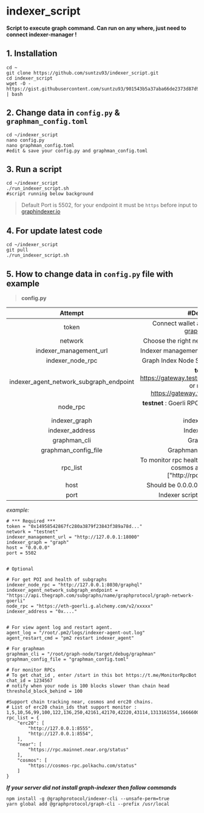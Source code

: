 # indexer_script

**Script to execute graph command. Can run on any where, just need to connect indexer-manager !** 

## 1. Installation
```
cd ~
git clone https://github.com/suntzu93/indexer_script.git
cd indexer_script
wget -O - https://gist.githubusercontent.com/suntzu93/901543b5a37aba66de2373d87d968669/raw/install.sh | bash
```
## 2. Change data in `config.py` & `graphman_config.toml`
```
cd ~/indexer_script
nano config.py
nano graphman_config.toml
#edit & save your config.py and graphman_config.toml
```
## 3. Run a script
```
cd ~/indexer_script
./run_indexer_script.sh
#script running below background
```
>Default Port is 5502, for your endpoint it must be `https` before input to <a href="https://graphindexer.co" target="_blank">graphindexer.io</a>

## 4. For update latest code
```
cd ~/indexer_script
git pull
./run_indexer_script.sh
```

## 5. How to change data in `config.py` file with example 
>**config.py**

|                 Attempt                 |                                                   #Description                                                   |
|:---------------------------------------:|:----------------------------------------------------------------------------------------------------------------:|
|                  token                  |    Connect wallet and generate token on <a href="https://graphindexer.co" target="_blank">graphindexer.io</a>    |
|                 network                 |                                   Choose the right network (mainnet / testnet)                                   |
|         indexer_management_url          |                                   Indexer management API (default port 18000)                                    |
|            indexer_node_rpc             |                                   Graph Index Node Server (default port 8030)                                    |
| indexer_agent_network_subgraph_endpoint | **testnet** : https://gateway.testnet.thegraph.com/network or **mainnet** : https://gateway.thegraph.com/network |
|                node_rpc                 |                            **testnet** : Goerli RPC or **mainnet** : eth mainnet rpc                             |
|              indexer_graph              |                          indexer cli [Detail](https://github.com/graphprotocol/indexer)                          |
|             indexer_address             |                                                 Indexer address                                                  |
|              graphman_cli               |                                                   Graphman cli                                                   |
|          graphman_config_file           |      Graphman config file [Detail](https://github.com/graphprotocol/graph-node/blob/master/docs/config.md)       |
|                rpc_list                 |       To monitor rpc healthy , only support EVM rpc, cosmos and near, format ["http://rpc1","http://rpc2"]       |
|                  host                   |                                     Should be 0.0.0.0 to access from network                                     |
|                  port                   |                                        Indexer script port (default 5502)                                        |

*example:*

```
# *** Required ***
token = "0x14958542867fc280a3879f23843f389a78d..."
network = "testnet"
indexer_management_url = "http://127.0.0.1:18000"
indexer_graph = "graph"
host = "0.0.0.0"
port = 5502


# Optional

# For get POI and health of subgraphs
indexer_node_rpc = "http://127.0.0.1:8030/graphql"
indexer_agent_network_subgraph_endpoint = "https://api.thegraph.com/subgraphs/name/graphprotocol/graph-network-goerli"
node_rpc = "https://eth-goerli.g.alchemy.com/v2/xxxxx"
indexer_address = "0x...."


# For view agent log and restart agent.
agent_log = "/root/.pm2/logs/indexer-agent-out.log"
agent_restart_cmd = "pm2 restart indexer_agent"

# For graphman
graphman_cli = "/root/graph-node/target/debug/graphman"
graphman_config_file = "graphman_config.toml"

# For monitor RPCs
# To get chat_id , enter /start in this bot https://t.me/MonitorRpcBot
chat_id = 1234567
# notify when your node is 100 blocks slower than chain head
threshold_block_behind = 100

#Support chain tracking near, cosmos and erc20 chains.
# List of erc20 chain_ids that support monitor : 1,5,10,56,99,100,122,136,250,42161,42170,42220,43114,1313161554,1666600000
rpc_list = {
    "erc20": [
        "http://127.0.0.1:8555",
        "http://127.0.0.1:8554",
    ],
    "near": [
        "https://rpc.mainnet.near.org/status"
    ],
    "cosmos": [
        "https://cosmos-rpc.polkachu.com/status"
    ]
}
```

***If your server did not install graph-indexer then follow commands***
```
npm install -g @graphprotocol/indexer-cli --unsafe-perm=true
yarn global add @graphprotocol/graph-cli --prefix /usr/local

```

